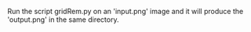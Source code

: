 Run the script gridRem.py on an 'input.png' image and it will produce the 'output.png' in the same directory.